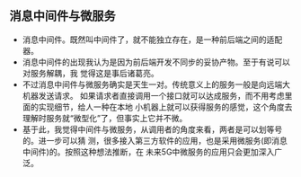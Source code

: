 
## 消息中间件与微服务
- 消息中间件。既然叫中间件了，就不能独立存在，是一种前后端之间的适配器。
- 消息中间件的出现我认为是因为前后端开发不同步的妥协产物。至于有说可以对服务解耦，我
  觉得这是事后诸葛亮。
- 不过消息中间件与微服务确实是天生一对。传统意义上的服务一般是向远端大机器发送请求。
  如果请求者直接调用一个接口就可以达成服务，而不用考虑里面的实现细节，给人一种在本地
  小机器上就可以获得服务的感觉，这个角度去理解时服务就“微型化”了，但事实上它并不微。
- 基于此，我觉得中间件与微服务，从调用者的角度来看，两者是可以划等号的。进一步可以猜
  测，很多接入第三方软件的应用，也是采用微服务(即消息中间件)的。按照这种想法推断，在
  未来5G中微服务的应用只会更加深入广泛。